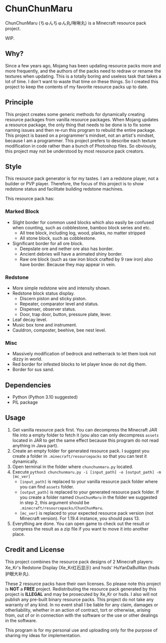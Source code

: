 # ChunChunMaru

ChunChunMaru (ちゅんちゅん丸/啾啾丸) is a Minecraft resource pack project.

WIP.

## Why?

Since a few years ago, Mojang has been updating resource packs more and more frequently, and the authors of the packs need to redraw or rename the textures when updating. This is a totally boring and useless task that takes a lot of time. I don't want to waste that time on these things. So I created this project to keep the contents of my favorite resource packs up to date.

## Principle

This project creates some generic methods for dynamically creating resource packages from vanilla resource packages. When Mojang updates a resource package, the only thing that needs to be done is to fix some naming issues and then re-run this program to rebuild the entire package. This project is based on a programmer's mindset, not an artist's mindset, because I am a programmer. This project prefers to describe each texture modification in code rather than a bunch of Photoshop files. So obviously, this project may not be understood by most resource pack creators.

## Style

This resource pack generator is for my tastes. I am a redstone player, not a builder or PVP player. Therefore, the focus of this project is to show redstone status and facilitate building redstone machines.

This resource pack has:

### Marked Block

* Slight border for common used blocks which also easily be confused when counting, such as cobblestone, bamboo block series and etc.
  - All tree block, including log, wood, planks, no matter stripped
  - All stone block, such as cobblestone.
* Significant border for all ore block.
  - Deepslate ore and nether ore also has border.
  - Ancient debries will have a animated shiny border.
  - Raw ore block (such as raw iron block crafted by 9 raw iron) also have border. Because they may appear in vein.

### Redstone

* More simple redstone wire and intensity shown.
* Redstone block status display.
  - Discern piston and sticky piston.
  - Repeater, comparator level and status.
  - Dispenser, observer status.
  - Door, trap door, button, pressure plate, lever.
* Leaf decay level.
* Music box tone and instrument.
* Cauldron, composter, beehive, bee nest level.

### Misc

* Massively modification of bedrock and netherrack to let them look not dizzy in world.
* Red border for infested blocks to let player know do not dig them.
* Border for sus sand.

## Dependencies

* Python (Python 3.10 suggested)
* PIL package

## Usage

1. Get vanilla resource pack first. You can decompress the Minecraft JAR file into a empty folder to fetch it (you also can only decompress `assets` located in JAR to get the same effect because this program do not read anything in Java part).
1. Create an empty folder for generated resource pack. I suggest you create a folder in `.minecraft/resourcepacks` so that you can test it dynamically.
1. Open terminal in the folder where `chunchunmaru.py` located.
1. Execute `python3 chunchunmaru.py -i [input_path] -o [output_path] -m [mc_ver]`
    * `[input_path]` is replaced to your vanilla resource pack folder where you can find `assets` folder.
    * `[output_path]` is replaced to your generated resource pack folder. If you create a folder named `ChunChunMaru` in the folder we suggested in step 2, this argument should be `.minecraft/resourcepacks/ChunChunMaru`.
    * `[mc_ver]` is replaced to your expected resource pack version (not Minecraft version). For 1.19.4 instance, you should pass 13.
1. Everything are done. You can open game to check out the result or compress the result as a zip file if you want to move it into another place.

## Credit and License

This project combines the resource pack designs of 2 Minecraft players: Xe\_Kr's Redstone Display (Xe\_Kr红石显示) and hsds' HuYanDaBuWan (hsds护眼大补丸).

These 2 resource packs have their own licenses. So please note this project is **NOT** a **FREE** project. Redistributing the resource pack generated by this project is **ILLEGAL** and may be prosecuted by Xe\_Kr or hsds. I also will not publish any pre-built binary resource packs. This project do not take any warranty of any kind. In no event shall I be liable for any claim, damages or otherliability, whether in an action of contract, tort or otherwise, arising from, out of or in connection with the software or the use or other dealings in the software.

This program is for my personal use and uploading only for the purpose of sharing my ideas for implementation.
